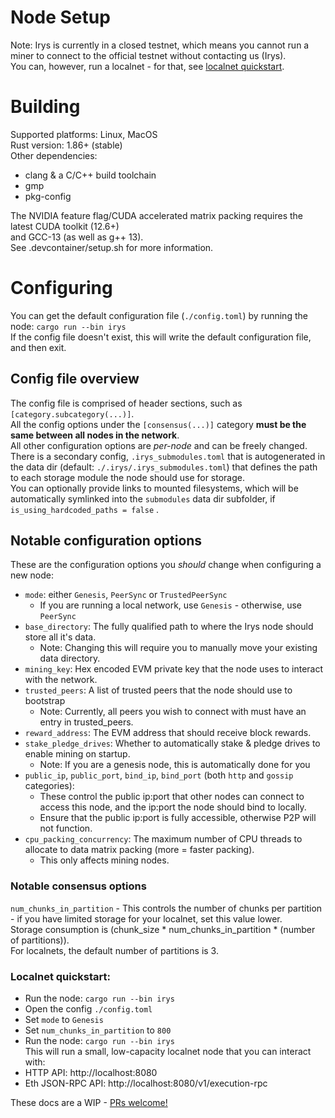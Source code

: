 # Node Setup
Note: Irys is currently in a closed testnet, which means you cannot run a miner to connect to the official testnet without contacting us (Irys).\
You can, however, run a localnet - for that, see [localnet quickstart](#localnet-quickstart).

# Building
Supported platforms: Linux, MacOS \
Rust version: 1.86+ (stable)\
Other dependencies:
 - clang & a C/C++ build toolchain
 - gmp
 - pkg-config

The NVIDIA feature flag/CUDA accelerated matrix packing requires the latest CUDA toolkit (12.6+)\
and GCC-13 (as well as g++ 13).\
See .devcontainer/setup.sh for more information.


# Configuring
You can get the default configuration file (`./config.toml`) by running the node: `cargo run --bin irys`\
If the config file doesn't exist, this will write the default configuration file, and then exit.
## Config file overview
The config file is comprised of header sections, such as `[category.subcategory(...)]`.\
All the config options under the `[consensus(...)]` category **must be the same between all nodes in the network**.\
All other configuration options are *per-node* and can be freely changed.\
There is a secondary config, `.irys_submodules.toml` that is autogenerated in the data dir (default: `./.irys/.irys_submodules.toml`) that defines the path to each storage module the node should use for storage.\
You can optionally provide links to mounted filesystems, which will be automatically symlinked into the `submodules` data dir subfolder, if `is_using_hardcoded_paths = false` .

## Notable configuration options
These are the configuration options you *should* change when configuring a new node:
-  `mode`: either `Genesis`, `PeerSync` or `TrustedPeerSync` 
    - If you are running a local network, use `Genesis` - otherwise, use `PeerSync`
- `base_directory`: The fully qualified path to where the Irys node should store all it's data. 
    - Note: Changing this will require you to manually move your existing data directory.
- `mining_key`: Hex encoded EVM private key that the node uses to interact with the network.
- `trusted_peers`: A list of trusted peers that the node should use to bootstrap
    - Note: Currently, all peers you wish to connect with must have an entry in trusted_peers.
- `reward_address`: The EVM address that should receive block rewards.
- `stake_pledge_drives`: Whether to automatically stake & pledge drives to enable mining on startup.
    - Note: If you are a genesis node, this is automatically done for you
- `public_ip`, `public_port`, `bind_ip`, `bind_port` (both `http` and `gossip` categories):
    - These control the public ip:port that other nodes can connect to access this node, and the ip:port the node should bind to locally.
    - Ensure that the public ip:port is fully accessible, otherwise P2P will not function.
- `cpu_packing_concurrency`: The maximum number of CPU threads to allocate to data matrix packing (more = faster packing).
    - This only affects mining nodes.


### Notable consensus options
`num_chunks_in_partition` - This controls the number of chunks per partition - if you have limited storage for your localnet, set this value lower.\
 Storage consumption is (chunk_size * num_chunks_in_partition * (number of partitions)).\
 For localnets, the default number of partitions is 3.


### Localnet quickstart:
- Run the node: `cargo run --bin irys`
- Open the config `./config.toml`
- Set `mode` to `Genesis`
- Set `num_chunks_in_partition` to `800`
- Run the node: `cargo run --bin irys`\
This will run a small, low-capacity localnet node that you can interact with:
- HTTP API: http://localhost:8080 
- Eth JSON-RPC API: http://localhost:8080/v1/execution-rpc


These docs are a WIP - [PRs welcome!](https://github.com/Irys-xyz/irys)